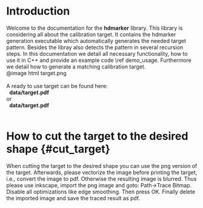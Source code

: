 Introduction
================

Welcome to the documentation for the <STRONG>hdmarker</STRONG> library. This library is considering all about the calibration target. It contains the hdmarker generation executable which automatically generates the needed target pattern. Besides the libray also detects the pattern in several recursion steps. In this documentation we detail all necessary functionality, how to use it in C++ and provide an example code \ref demo_usage. Furthermore we detail how to generate a matching calibration target.
<br>
@image html target.png
<br>
<br>
A ready to use target can be found here: <br>
&nbsp; <STRONG>data/target.pdf</STRONG><br>
or<br>
&nbsp; <STRONG>data/target.pdf</STRONG>
<br>
<br>

# How to cut the target to the desired shape {#cut_target}

When cutting the target to the desired shape you can use the png version of the target. Afterwards, please vectorize the image before printing the target, i.e., convert the image to pdf. Otherwise the resulting image is blurred. Thus please use inkscape, import the png image and goto: Path->Trace Bitmap. Disable all optimizations like edge smoothing. Then press OK. Finally delete the imported image and save the traced result as pdf.
